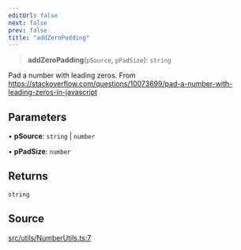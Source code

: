 ```yaml
---
editUrl: false
next: false
prev: false
title: "addZeroPadding"
---
```


> **addZeroPadding**(`pSource`, `pPadSize`): `string`

Pad a number with leading zeros.
From https://stackoverflow.com/questions/10073699/pad-a-number-with-leading-zeros-in-javascript

## Parameters

• **pSource**: `string` \| `number`

• **pPadSize**: `number`

## Returns

`string`

## Source

[src/utils/NumberUtils.ts:7](https://github.com/relishinc/dill-pixel/blob/543438455c9a47928084300159416186c2aa1095/src/utils/NumberUtils.ts#L7)

